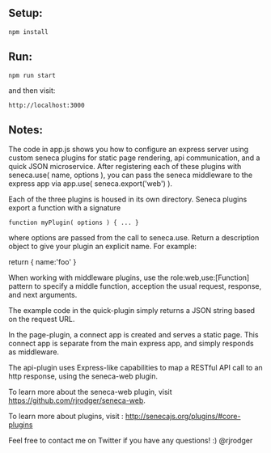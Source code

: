 
## Setup:
```
npm install
```

## Run:

```
npm run start
```

and then visit:
```
http://localhost:3000
```

## Notes:

The code in app.js shows you how to configure an express server using
custom seneca plugins for static page rendering, api communication, and 
a quick JSON microservice.  After registering each of these plugins
with seneca.use( name, options ), you can pass the seneca middleware to the
express app via app.use( seneca.export('web') ).

Each of the three plugins is housed in its own directory.  Seneca plugins
export a function with a signature

	function myPlugin( options ) { ... }

where options are passed from the call to seneca.use. Return a description object to give your plugin an explicit name. For example:

  return { name:'foo' }
	
When working with middleware plugins, use the role:web,use:[Function]
pattern to specify a middle function, acception the usual request,
response, and next arguments.

The example code in the quick-plugin simply returns a JSON string based
on the request URL.

In the page-plugin, a connect app is created and serves a static page. 
This connect app is separate from the main express app, and simply responds
as middleware.

The api-plugin uses Express-like capabilities to map a RESTful API call to
an http response, using the seneca-web plugin.

To learn more about the seneca-web plugin, visit 
https://github.com/rjrodger/seneca-web.

To learn more about plugins, visit :
http://senecajs.org/plugins/#core-plugins

Feel free to contact me on Twitter if you have any questions! :) @rjrodger








